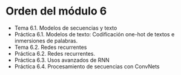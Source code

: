 # Orden del módulo 6

* Tema 6.1. Modelos de secuencias y texto
* Práctica 6.1. Modelos de texto: Codificación one-hot de textos e inmersiones de palabras.
* Tema 6.2. Redes recurrentes
* Práctica 6.2. Redes recurrentes.
* Práctica 6.3. Usos avanzados de RNN
* Práctica 6.4. Procesamiento de secuencias con ConvNets
